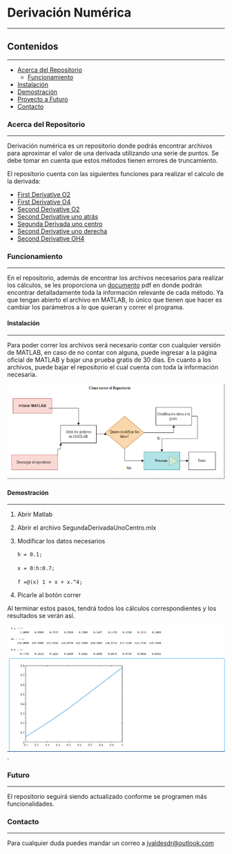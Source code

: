 # Derivación Numérica
 

----------------

## Contenidos
------------------
* [Acerca del Repositorio](#Acerca_del_Repositorio)
    * [Funcionamiento](#Funcionamiento)
* [Instalación](#Instalación)
* [Demostración](#Demostración)
* [Proyecto a Futuro](#Futuro)
* [Contacto](#Contacto)
### Acerca del Repositorio
-------------

Derivación numérica es un repositorio donde podrás encontrar archivos para aproximar el valor de una derivada utilizando una serie de puntos. Se debe tomar en cuenta que estos métodos tienen errores de truncamiento.

El repositorio cuenta con  las siguientes funciones para realizar el calculo de la derivada:

- [First Derivative O2](FirstDerO2.mlx)
- [First Derivative O4](FirstDerO4.mlx) 
- [Second Derivative O2](SecDerivO2.mlx)
- [Second Derivative uno atrás](SegundaDerivadaUnoAtras.mlx)
- [Segunda Derivada uno centro](SegundaDerivadaUnoCentro.mlx)
- [Second Derivative uno derecha](SegundaDerivadaUnoDerecha.mlx)
- [Second Derivative OH4](secondDerivativeOH4.mlx)



### Funcionamiento 
------

En el repositorio, además de encontrar los archivos necesarios para realizar los cálculos, se les proporciona un [documento](ProyectoDer.pdf) pdf en donde podrán encontrar detalladamente toda la información relevante de cada método.
Ya que tengan abierto el archivo en MATLAB, lo único que tienen que hacer es cambiar los parámetros a lo que quieran y correr el programa.

####  Instalación       
-------

Para poder correr los archivos será necesario contar con cualquier versión de MATLAB, en caso de no contar con alguna, puede ingresar a la página oficial de MATLAB y bajar una prueba gratis de 30 días. 
En cuanto a los archivos, puede bajar el repositorio el cual cuenta con toda la información necesaria.


![Instalación](diagrama_Readme.png)


#### Demostración

--------

1. Abrir Matlab
2. Abrir el archivo SegundaDerivadaUnoCentro.mlx 
3. Modificar los datos necesarios
	
	```
	h = 0.1;  
	
	x = 0:h:0.7;
	
	f =@(x) 1 + x + x.^4;
	
	```

4. Picarle al botón correr

Al terminar estos pasos, tendrá todos los cálculos correspondientes y los resultados se verán así.

![Segunda derivada uno centro](SDUC.png).



### Futuro

-------

El repositorio seguirá siendo actualizado conforme se programen más funcionalidades.


### Contacto
-------

Para cualquier duda puedes mandar un correo a jvaldesdr@outlook.com






















